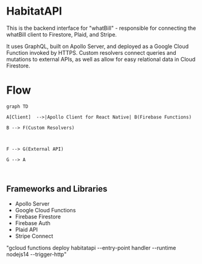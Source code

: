 # HabitatAPI

This is the backend interface for "whatBill" - responsible for connecting the whatBill client to Firestore, Plaid, and Stripe. 

It uses GraphQL, built on Apollo Server, and deployed as a Google Cloud Function invoked by HTTPS. Custom resolvers connect queries and mutations to external APIs, as well as allow for easy relational data in Cloud Firestore. 


# Flow
```mermaid
graph TD

A[Client]  -->|Apollo Client for React Native| B(Firebase Functions)

B --> F(Custom Resolvers)



F --> G(External API)

G --> A



```



Frameworks and Libraries
-
- Apollo Server 
- Google Cloud Functions
- Firebase Firestore
- Firebase Auth
- Plaid API
- Stripe Connect

"gcloud functions deploy habitatapi --entry-point handler --runtime nodejs14 --trigger-http"


